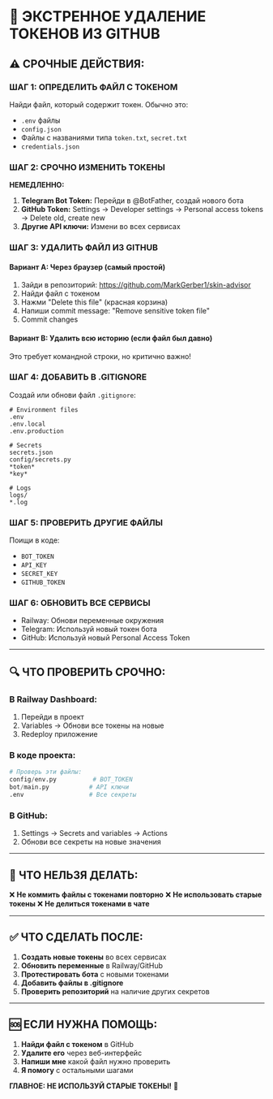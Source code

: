 # 🚨 ЭКСТРЕННОЕ УДАЛЕНИЕ ТОКЕНОВ ИЗ GITHUB

## ⚠️ СРОЧНЫЕ ДЕЙСТВИЯ:

### ШАГ 1: ОПРЕДЕЛИТЬ ФАЙЛ С ТОКЕНОМ
Найди файл, который содержит токен. Обычно это:
- `.env` файлы
- `config.json`
- Файлы с названиями типа `token.txt`, `secret.txt`
- `credentials.json`

### ШАГ 2: СРОЧНО ИЗМЕНИТЬ ТОКЕНЫ
**НЕМЕДЛЕННО:**
1. **Telegram Bot Token:** Перейди в @BotFather, создай нового бота
2. **GitHub Token:** Settings → Developer settings → Personal access tokens → Delete old, create new
3. **Другие API ключи:** Измени во всех сервисах

### ШАГ 3: УДАЛИТЬ ФАЙЛ ИЗ GITHUB

#### Вариант A: Через браузер (самый простой)
1. Зайди в репозиторий: https://github.com/MarkGerber1/skin-advisor
2. Найди файл с токеном
3. Нажми "Delete this file" (красная корзина)
4. Напиши commit message: "Remove sensitive token file"
5. Commit changes

#### Вариант B: Удалить всю историю (если файл был давно)
Это требует командной строки, но критично важно!

### ШАГ 4: ДОБАВИТЬ В .GITIGNORE
Создай или обнови файл `.gitignore`:
```
# Environment files
.env
.env.local
.env.production

# Secrets
secrets.json
config/secrets.py
*token*
*key*

# Logs
logs/
*.log
```

### ШАГ 5: ПРОВЕРИТЬ ДРУГИЕ ФАЙЛЫ
Поищи в коде:
- `BOT_TOKEN`
- `API_KEY`
- `SECRET_KEY`
- `GITHUB_TOKEN`

### ШАГ 6: ОБНОВИТЬ ВСЕ СЕРВИСЫ
- Railway: Обнови переменные окружения
- Telegram: Используй новый токен бота
- GitHub: Используй новый Personal Access Token

---

## 🔍 ЧТО ПРОВЕРИТЬ СРОЧНО:

### В Railway Dashboard:
1. Перейди в проект
2. Variables → Обнови все токены на новые
3. Redeploy приложение

### В коде проекта:
```python
# Проверь эти файлы:
config/env.py          # BOT_TOKEN
bot/main.py           # API ключи
.env                  # Все секреты
```

### В GitHub:
1. Settings → Secrets and variables → Actions
2. Обнови все секреты на новые значения

---

## 🚫 ЧТО НЕЛЬЗЯ ДЕЛАТЬ:

❌ **Не коммить файлы с токенами повторно**
❌ **Не использовать старые токены**
❌ **Не делиться токенами в чате**

---

## ✅ ЧТО СДЕЛАТЬ ПОСЛЕ:

1. **Создать новые токены** во всех сервисах
2. **Обновить переменные** в Railway/GitHub
3. **Протестировать бота** с новыми токенами
4. **Добавить файлы в .gitignore**
5. **Проверить репозиторий** на наличие других секретов

---

## 🆘 ЕСЛИ НУЖНА ПОМОЩЬ:

1. **Найди файл с токеном** в GitHub
2. **Удалите его** через веб-интерфейс
3. **Напиши мне** какой файл нужно проверить
4. **Я помогу** с остальными шагами

**ГЛАВНОЕ: НЕ ИСПОЛЬЗУЙ СТАРЫЕ ТОКЕНЫ!** 🔐

